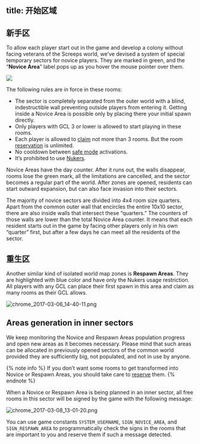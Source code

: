 title: 开始区域
---

## 新手区
 
  To allow each player start out in the game and develop a colony without facing veterans of the Screeps world, we’ve devised a system of special temporary sectors for novice players. They are marked in green, and the “**Novice Area**” label pops up as you hover the mouse pointer over them.

![](img/novice.png)

The following rules are in force in these rooms:

*   The sector is completely separated from the outer world with a blind, indestructible wall preventing outside players from entering it. Getting inside a Novice Area is possible only by placing there your initial spawn directly.
*   Only players with GCL 3 or lower is allowed to start playing in these rooms.
*   Each player is allowed to [claim](/api/#Creep.claimController) not more than 3 rooms. But the room [reservation](/api/#Creep.reserveController) is unlimited.
*   No cooldown between [safe mode](/defense.html) activations.
*   It’s prohibited to use [Nukers](/api/#StructureNuker). 

Novice Areas have the day counter. After it runs out, the walls disappear, rooms lose the green mark, all the limitations are cancelled, and the sector becomes a regular part of the world. After zones are opened, residents can start outward expansion, but can also face invasion into their sectors. 

The majority of novice sectors are divided into 4x4 room size quarters. Apart from the common outer wall that encircles the entire 10x10 sector, there are also inside walls that intersect these “quarters.” The counters of those walls are lower than the total Novice Area counter. It means that each resident starts out in the game by facing other players only in his own “quarter” first, but after a few days he can meet all the residents of the sector. 

## 重生区

Another similar kind of isolated world map zones is **Respawn Areas**. They are highlighted with blue color and have only the Nukers usage restriction. All players with any GCL can place their first spawn in this area and claim as many rooms as their GCL allows.

![chrome_2017-03-06_14-40-11.png](img/chrome_2017-03-06_14-40-11.png)

## Areas generation in inner sectors

We keep monitoring the Novice and Respawn Areas population progress and open new areas as it becomes necessary. Please mind that such areas can be allocated in previously opened sectors of the common world provided they are sufficiently big, not populated, and not in use by anyone. 

{% note info %}
If you don’t want some rooms to get transformed into Novice or Respawn Areas, you should take care to [reserve](/api/#Creep.reserveController) them.
{% endnote %}

When a Novice or Respawn Area is being planned in an inner sector, all free rooms in this sector will be signed by the game with the following message:

![chrome_2017-03-08_13-01-20.png](img/chrome_2017-03-08_13-01-20.png)

You can use game constants `SYSTEM_USERNAME`, `SIGN_NOVICE_AREA`, and `SIGN_RESPAWN_AREA` to programmatically check the signs in the rooms that are important to you and reserve them if such a message detected.
